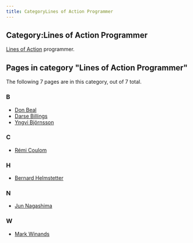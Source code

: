 ```yaml
---
title: CategoryLines of Action Programmer
---
```

## Category:Lines of Action Programmer



[Lines of Action](Lines_of_Action "Lines of Action") programmer.

## Pages in category "Lines of Action Programmer"

The following 7 pages are in this category, out of 7 total.

### B

- [Don Beal](Don_Beal "Don Beal")
- [Darse Billings](Darse_Billings "Darse Billings")
- [Yngvi Björnsson](Yngvi_Bj%C3%B6rnsson "Yngvi Björnsson")

### C

- [Rémi Coulom](R%C3%A9mi_Coulom "Rémi Coulom")

### H

- [Bernard Helmstetter](Bernard_Helmstetter "Bernard Helmstetter")

### N

- [Jun Nagashima](Jun_Nagashima "Jun Nagashima")

### W

- [Mark Winands](Mark_Winands "Mark Winands")

